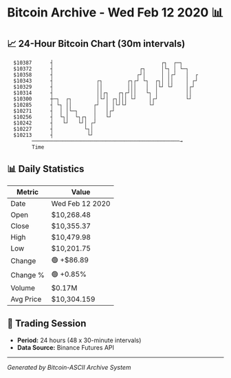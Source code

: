 # Bitcoin Archive - Wed Feb 12 2020 📊

## 📈 24-Hour Bitcoin Chart (30m intervals)

```
  $10387      ┤                                   ┌┐  ┌─┐      
  $10372      ┤                            ┌┐     │└┐ │ └─┐    
  $10358      ┤                           ┌┘│     │ │┌┘   │  ┌ 
  $10343      ┤              ┌┐        ┌┐┌┘ └┐  ┌┐│ ││    │ ┌┘ 
  $10329      ┤              ││        │││   │  │└┘ └┘    │┌┘  
  $10314      ┤              ││┌┐   ┌┐┌┘││   └┐ │         ││   
  $10300      ┼─┐  ┌┐        │└┘│ ┌┐│││ └┘    │┌┘         └┘   
  $10285      ┤ └┐ ││       ┌┘  │ │└┘└┘       └┘               
  $10271      ┤  │ │└─┐     │   │┌┘                            
  $10256      ┤  └┐│  └┐┌┐  │   └┘                             
  $10242      ┤   └┘   └┘│ ┌┘                                  
  $10227      ┤          └┐│                                   
  $10213      ┤           └┘                                   
        ────────────────────────────────────────────────→
        Time
```

## 📊 Daily Statistics

| Metric | Value |
|--------|-------|
| Date | Wed Feb 12 2020 |
| Open | $10,268.48 |
| Close | $10,355.37 |
| High | $10,479.98 |
| Low | $10,201.75 |
| Change | 🟢 +$86.89 |
| Change % | 🟢 +0.85% |
| Volume | $0.17M |
| Avg Price | $10,304.159 |

## 📅 Trading Session

- **Period:** 24 hours (48 x 30-minute intervals)
- **Data Source:** Binance Futures API

---
*Generated by Bitcoin-ASCII Archive System*
